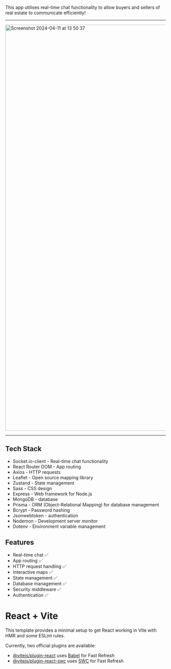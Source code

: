 This app utilises real-time chat functionality to allow buyers and sellers of real estate to communicate efficiently!

---

<img width="1271" alt="Screenshot 2024-04-11 at 13 50 37" src="https://github.com/Meshclan1/real-estate-app/assets/100096778/413262f1-94bc-4dbd-baf8-991380a217d1">

---

## Tech Stack

- Socket.io-client - Real-time chat functionality
- React Router DOM - App routing
- Axios - HTTP requests
- Leaflet - Open source mapping library
- Zustand - State management
- Sass - CSS design
- Express - Web framework for Node.js
- MongoDB - database
- Prisma - ORM (Object-Relational Mapping) for database management
- Bcrypt - Password hashing
- Jsonwebtoken - authentication
- Nodemon - Development server monitor
- Dotenv - Environment variable management

## Features

- Real-time chat ✅
- App routing ✅
- HTTP request handling ✅
- Interactive maps ✅
- State management ✅
- Database management ✅
- Security middleware ✅
- Authentication ✅


# React + Vite

This template provides a minimal setup to get React working in Vite with HMR and some ESLint rules.

Currently, two official plugins are available:

- [@vitejs/plugin-react](https://github.com/vitejs/vite-plugin-react/blob/main/packages/plugin-react/README.md) uses [Babel](https://babeljs.io/) for Fast Refresh
- [@vitejs/plugin-react-swc](https://github.com/vitejs/vite-plugin-react-swc) uses [SWC](https://swc.rs/) for Fast Refresh
